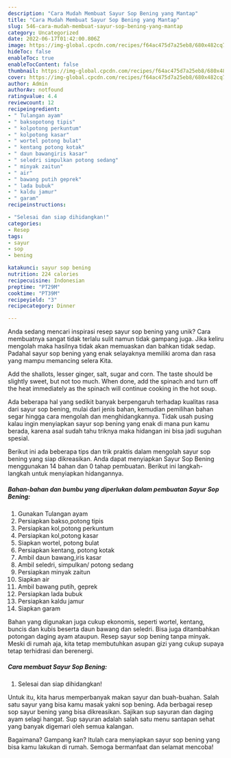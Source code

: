 ```yaml
---
description: "Cara Mudah Membuat Sayur Sop Bening yang Mantap"
title: "Cara Mudah Membuat Sayur Sop Bening yang Mantap"
slug: 546-cara-mudah-membuat-sayur-sop-bening-yang-mantap
category: Uncategorized
date: 2022-06-17T01:42:00.806Z
image: https://img-global.cpcdn.com/recipes/f64ac475d7a25eb8/680x482cq70/sayur-sop-bening-foto-resep-utama.jpg
hideToc: false
enableToc: true
enableTocContent: false
thumbnail: https://img-global.cpcdn.com/recipes/f64ac475d7a25eb8/680x482cq70/sayur-sop-bening-foto-resep-utama.jpg
cover: https://img-global.cpcdn.com/recipes/f64ac475d7a25eb8/680x482cq70/sayur-sop-bening-foto-resep-utama.jpg
author: Admin
authorAv: notfound
ratingvalue: 4.4
reviewcount: 12
recipeingredient:
- " Tulangan ayam"
- " baksopotong tipis"
- " kolpotong perkuntum"
- " kolpotong kasar"
- " wortel potong bulat"
- " kentang potong kotak"
- " daun bawangiris kasar"
- " seledri simpulkan potong sedang"
- " minyak zaitun"
- " air"
- " bawang putih geprek"
- " lada bubuk"
- " kaldu jamur"
- " garam"
recipeinstructions:

- "Selesai dan siap dihidangkan!"
categories:
- Resep
tags:
- sayur
- sop
- bening

katakunci: sayur sop bening 
nutrition: 224 calories
recipecuisine: Indonesian
preptime: "PT29M"
cooktime: "PT39M"
recipeyield: "3"
recipecategory: Dinner

---
```





Anda sedang mencari inspirasi resep sayur sop bening yang unik? Cara membuatnya sangat tidak terlalu sulit namun tidak gampang juga. Jika keliru mengolah maka hasilnya tidak akan memuaskan dan bahkan tidak sedap. Padahal sayur sop bening yang enak selayaknya memiliki aroma dan rasa yang mampu memancing selera Kita.





Add the shallots, lesser ginger, salt, sugar and corn. The taste should be slightly sweet, but not too much. When done, add the spinach and turn off the heat immediately as the spinach will continue cooking in the hot soup.

Ada beberapa hal yang sedikit banyak berpengaruh terhadap kualitas rasa dari sayur sop bening, mulai dari jenis bahan, kemudian pemilihan bahan segar hingga cara mengolah dan menghidangkannya. Tidak usah pusing kalau ingin menyiapkan sayur sop bening yang enak di mana pun kamu berada, karena asal sudah tahu triknya maka hidangan ini bisa jadi suguhan spesial.






Berikut ini ada beberapa tips dan trik praktis dalam mengolah sayur sop bening yang siap dikreasikan. Anda dapat menyiapkan Sayur Sop Bening menggunakan 14 bahan dan 0 tahap pembuatan. Berikut ini langkah-langkah untuk menyiapkan hidangannya.

<!--inarticleads1-->

##### Bahan-bahan dan bumbu yang diperlukan dalam pembuatan Sayur Sop Bening:

1. Gunakan  Tulangan ayam
1. Persiapkan  bakso,potong tipis
1. Persiapkan  kol,potong perkuntum
1. Persiapkan  kol,potong kasar
1. Siapkan  wortel, potong bulat
1. Persiapkan  kentang, potong kotak
1. Ambil  daun bawang,iris kasar
1. Ambil  seledri, simpulkan/ potong sedang
1. Persiapkan  minyak zaitun
1. Siapkan  air
1. Ambil  bawang putih, geprek
1. Persiapkan  lada bubuk
1. Persiapkan  kaldu jamur
1. Siapkan  garam


Bahan yang digunakan juga cukup ekonomis, seperti wortel, kentang, buncis dan kubis beserta daun bawang dan seledri. Bisa juga ditambahkan potongan daging ayam ataupun. Resep sayur sop bening tanpa minyak. Meski di rumah aja, kita tetap membutuhkan asupan gizi yang cukup supaya tetap terhidrasi dan berenergi. 

<!--inarticleads2-->

##### Cara membuat Sayur Sop Bening:


1. Selesai dan siap dihidangkan!

Untuk itu, kita harus memperbanyak makan sayur dan buah-buahan. Salah satu sayur yang bisa kamu masak yakni sop bening. Ada berbagai resep sop sayur bening yang bisa dikreasikan. Sajikan sup sayuran dan daging ayam selagi hangat. Sup sayuran adalah salah satu menu santapan sehat yang banyak digemari oleh semua kalangan. 

Bagaimana? Gampang kan? Itulah cara menyiapkan sayur sop bening yang bisa kamu lakukan di rumah. Semoga bermanfaat dan selamat mencoba!
